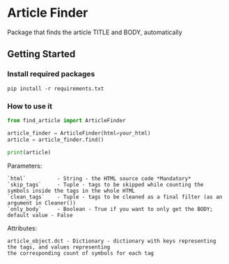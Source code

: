 # Article Finder

Package that finds the article TITLE and BODY, automatically

## Getting Started
### Install required packages
```
pip install -r requirements.txt
```

### How to use it

```python
from find_article import ArticleFinder

article_finder = ArticleFinder(html=your_html)
article = article_finder.find()
 
print(article)
```

Parameters:
```
`html`          - String - the HTML source code *Mandatory*
`skip_tags`     - Tuple - tags to be skipped while counting the symbols inside the tags in the whole HTML
`clean_tags`    - Tuple - tags to be cleaned as a final filter (as an argument in Cleaner())
`only_body`     - Boolean - True if you want to only get the BODY; default value - False
```

Attributes:
```
article_object.dct - Dictionary - dictionary with keys representing the tags, and values representing 
the corresponding count of symbols for each tag
```